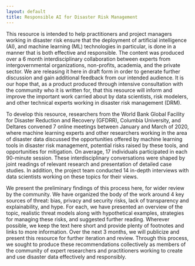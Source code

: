```yaml
---
layout: default
title: Responsible AI for Disaster Risk Management
---
```


This resource is intended to help practitioners and project managers working in disaster risk ensure that the deployment of artificial intelligence (AI), and machine learning (ML) technologies in particular, is done in a manner that is both effective and responsible. The content was produced over a 6 month interdisciplinary collaboration between experts from intergovernmental organizations, non-profits, academia, and the private sector. We are releasing it here in draft form in order to generate further discussion and gain additional feedback from our intended audience. It is our hope that, as a product produced through intensive consultation with the community who it is written for, that this resource will inform and improve the important work carried about by data scientists, risk modelers, and other technical experts working in disaster risk management (DRM).

To develop this resource, researchers from the World Bank Global Facility for Disaster Reduction and Recovery (GFDRR), Columbia University, and Deltares convened 7 online meetings between January and March of 2020, where machine learning experts and other researchers working in the area of disaster data discussed the opportunities offered by machine learning tools in disaster risk management, potential risks raised by these tools, and opportunities for mitigation. On average, 17 individuals participated in each 90-minute session. These interdisciplinary conversations were shaped by joint readings of relevant research and presentation of detailed case studies. In addition, the project team conducted 14 in-depth interviews with data scientists working on these topics for their views. 

We present the preliminary findings of this process here, for wider review by the community. We have organized the body of the work around 4 key sources of threat: bias, privacy and security risks, lack of transparency and explainability, and hype. For each, we have presented an overview of the topic, realistic threat models along with hypothetical examples, strategies for managing these risks, and suggested further reading. Wherever possible, we keep the text here short and provide plenty of footnotes and links to more information. Over the next 3 months, we will publicize and present this resource for further iteration and review. Through this process, we sought to produce these recommendations collectively as members of the community of expert researchers and practitioners working to create and use disaster data effectively and responsibly.



